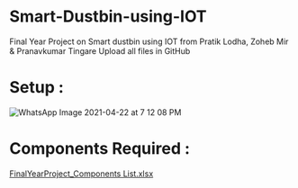 # Smart-Dustbin-using-IOT
Final Year Project on Smart dustbin using IOT from Pratik Lodha, Zoheb Mir &amp; Pranavkumar Tingare
Upload all files in GitHub

# Setup :
![WhatsApp Image 2021-04-22 at 7 12 08 PM](https://user-images.githubusercontent.com/81015406/115996927-dfcd9300-a5fe-11eb-808c-b5840d8a8d7e.jpeg)

# Components Required :
[FinalYearProject_Components List.xlsx](https://github.com/prat7562/Smart-Dustbin-using-IOT/files/6372146/FinalYearProject_Components.List.xlsx)
